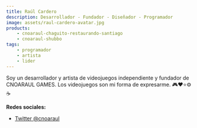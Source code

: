```yaml
---
title: Raúl Cardero
description: Desarrollador - Fundador - Diseñador - Programador
image: assets/raul-cardero-avatar.jpg
products:
    - cnoaraul-chaguito-restaurando-santiago
    - cnoaraul-shubbo
tags:
    - programador
    - artista
    - lider
---
```

Soy un desarrollador y artista de videojuegos independiente y fundador de CNOARAUL GAMES. Los videojuegos son mi forma de expresarme.
🎮❤⭐⚙☕

**Redes sociales:**
* [Twitter @cnoaraul](https://twitter.com/cnoaraul)